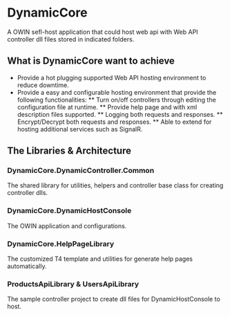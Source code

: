 # DynamicCore
A OWIN sefl-host application that could host web api with Web API controller dll files stored in indicated folders.

## What is DynamicCore want to achieve
* Provide a hot plugging supported Web API hosting environment to reduce downtime.
* Provide a easy and configurable hosting environment that provide the following functionalities:
** Turn on/off controllers through editing the configuration file at runtime.
** Provide help page and with xml description files supported.
** Logging both requests and responses.
** Encrypt/Decrypt both requests and responses.
** Able to extend for hosting additional services such as SignalR.
 
## The Libraries & Architecture
### DynamicCore.DynamicController.Common
The shared library for utilities, helpers and controller base class for creating controller dlls.

### DynamicCore.DynamicHostConsole
The OWIN application and configurations.

### DynamicCore.HelpPageLibrary
The customized T4 template and utilities for generate help pages automatically.

### ProductsApiLibrary & UsersApiLibrary
The sample controller project to create dll files for DynamicHostConsole to host.
